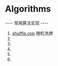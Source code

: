 # Algorithms
----  常用算法实现  ----
1. [shuffle.cpp](https://github.com/Jackson-Y/Machine-Learning/blob/master/algorithms/shuffle.cpp) 随机洗牌
2. []() 
3. []() 
4. []() 
5. []() 
6. []() 